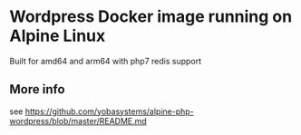 # Wordpress Docker image running on Alpine Linux

Built for amd64 and arm64 with php7 redis support

## More info
see https://github.com/yobasystems/alpine-php-wordpress/blob/master/README.md


